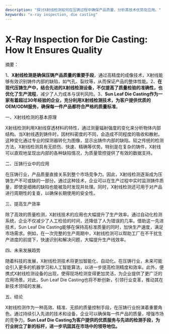 ```yaml
---
description: "探讨X射线检测如何在压铸过程中确保产品质量，分析其技术优势及应用。"
keywords: "x-ray inspection, die casting"
---
```

# X-Ray Inspection for Die Casting: How It Ensures Quality

摘要： 

1、**X射线检测是确保压铸产品质量的重要手段**，通过高精度的成像技术，X射线能够有效识别铸件内部的缺陷，如气孔、裂纹等，从而保证产品的整体性能。2、**在现代压铸生产中，结合先进的X射线检测设备，不仅提高了质量检验的准确性，也优化了生产流程**，减少了人力成本与误判风险。3、**Sun Leaf Die Casting作为一家有着超过30年经验的企业，充分利用X射线检测技术，为客户提供优质的OEM/ODM服务，确保每一件产品都符合严格的质量标准**。

一、X射线检测的基本原理

X射线检测利用X射线穿透材料的特性，通过测量辐射强度的变化来分析物体内部结构。当X射线遇到铸件时，因材料密度的不同，会造成不同程度的吸收和散射。这种变化通过专业的探测器转化为图像，显示出铸件内部的缺陷。较之传统的检测方法，X射线检测具有无损伤、快速、精确等优势。特别是在复杂的铸件，X射线可以直观地呈现出内部的各种缺陷情况，为质量管控提供了有效的数据支持。

二、压铸行业中的应用

在压铸行业，产品质量直接关系到整个市场竞争力。因此，X射线检测逐渐成为压铸生产不可或缺的一部分。通过这种技术，企业可以在生产过程中实时监测铸件质量，即使是细微的缺陷也能被及时发现并处理。同时，X射线检测还可用于对产品进行周期性的复查，以确保长期使用的安全性。

三、提高生产效率

除了高效的质量检测，X射线技术的应用也大幅提升了生产效率。通过自动化检测系统，企业不仅减少了人工检验的时间，还降低了人为错误的几率。借助这一先进技术，Sun Leaf Die Casting能够在保持高标准质量的同时，加快生产速度，满足市场需求。例如，在一次完整的生产周期中，X射线检测可以帮助工厂在不干扰生产进度的前提下，快速识别和解决问题，大幅提升生产线效率。

四、未来发展趋势

随着科技的发展，X射线检测技术将更加智能化、自动化。在压铸行业，未来可能会引入更多的机器学习和人工智能算法，以进一步提高检测精度和效率。此外，便携式X射线检测设备的出现，使得现场检测变得更加灵活，为企业提供了更广泛的应用场景。对此，Sun Leaf Die Casting也将不断创新，引领行业变革，推动其在新技术领域的发展。

五、结论

X射线检测作为一种高效、精准、无损的质量控制手段，在压铸行业扮演着重要角色。通过持续引入先进的技术和设备，企业可以确保每一件产品的质量，增强市场的竞争力。**Sun Leaf Die Casting为客户提供的优质服务与先进的检测手段，为行业树立了新的标杆，进一步巩固其在市场中的领导地位。**
